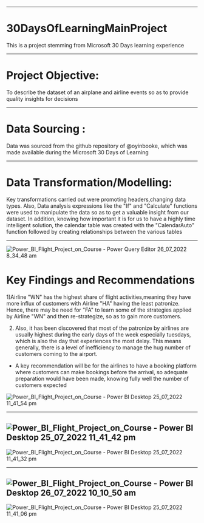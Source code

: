 -----
# 30DaysOfLearningMainProject
This is a project stemming from Microsoft 30 Days learning experience

-----

# Project Objective:

To describe the dataset of an airplane and airline events so as to provide quality insights for decisions

-----

# Data Sourcing :

Data was sourced from the github repository of @oyinbooke, which was made available during the Microsoft 30 Days of Learning

-----

# Data Transformation/Modelling:

Key transformations carried out were promoting headers,changing data types. Also, Data analysis expressions like the "If" and "Calculate" functions were used to manipulate the data so as to get a valuable insight from our dataset. In addition, knowing how important it is for us to have a highly time intelligent solution, the calendar table was created with the "CalendarAuto" function followed by creating relationships between the various tables 

-----
 
 ![Power_BI_Flight_Project_on_Course - Power Query Editor 26_07_2022 8_34_48 am](https://user-images.githubusercontent.com/107093714/180952361-c1e9a588-284a-4e7f-bb44-ae806ab50b30.png)


# Key Findings and Recommendations

1)Airline "WN" has the highest share of flight activities,meaning they have more influx of customers with Airline "HA" having the least patronize. Hence, there may be need for "FA" to learn some of the strategies applied by Airline "WN" and then re-strategize, so as to gain more customers.

2) Also, it has been discovered that most of the patronize by airlines are usually highest during the early days of the week especially tuesdays, which is also the day that experiences the most delay. This means generally, there is a level of inefficiency to manage the hug number of customers coming to the airport.
  - A key recommendation will be for the airlines to have a booking platform where customers can make bookings before the arrival, so adequate preparation would have been made, knowing fully well the number of customers expected
    
  ![Power_BI_Flight_Project_on_Course - Power BI Desktop 25_07_2022 11_41_54 pm](https://user-images.githubusercontent.com/107093714/180957307-d7a33afb-5f02-466b-acbe-b19ab48818b5.png)
  
 -----
 ![Power_BI_Flight_Project_on_Course - Power BI Desktop 25_07_2022 11_41_42 pm](https://user-images.githubusercontent.com/107093714/180962630-fe77a7c9-a8e2-4961-b198-9fa9f325927c.png)
-----
![Power_BI_Flight_Project_on_Course - Power BI Desktop 25_07_2022 11_41_32 pm](https://user-images.githubusercontent.com/107093714/180974930-399ef837-ba31-4289-be8a-7a902fbe4a98.png)

-----
![Power_BI_Flight_Project_on_Course - Power BI Desktop 26_07_2022 10_10_50 am](https://user-images.githubusercontent.com/107093714/180975355-c3db955e-8d81-4d45-8e7d-3b9a3037306f.png)
-----
![Power_BI_Flight_Project_on_Course - Power BI Desktop 25_07_2022 11_41_06 pm](https://user-images.githubusercontent.com/107093714/180964773-09bb7d31-2b5b-491d-9f86-6d75034da4ef.png)

